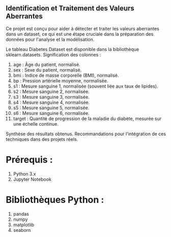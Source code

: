 ## Identification et Traitement des Valeurs Aberrantes

Ce projet est conçu pour aider à détecter et traiter les valeurs aberrantes dans un dataset, ce qui est une étape cruciale dans la préparation des données pour l'analyse et la modélisation.

Le tableau Diabetes Dataset est disponible dans la bibliothèque sklearn.datasets. 
Signification des colonnes :

1. age : Âge du patient, normalisé.
2. sex : Sexe du patient, normalisé.
3. bmi : Indice de masse corporelle (BMI), normalisé.
4. bp : Pression artérielle moyenne, normalisée.
5. s1 : Mesure sanguine 1, normalisée (souvent liée aux taux de lipides).
6. s2 : Mesure sanguine 2, normalisée.
7. s3 : Mesure sanguine 3, normalisée.
8. s4 : Mesure sanguine 4, normalisée.
9. s5 : Mesure sanguine 5, normalisée.
10. s6 : Mesure sanguine 6, normalisée.
11. target : Quantité de progression de la maladie du diabète, mesurée sur une échelle continue.

Synthèse des résultats obtenus.
Recommandations pour l'intégration de ces techniques dans des projets réels.
# Prérequis :
1. Python 3.x
2. Jupyter Notebook
# Bibliothèques Python :
1. pandas
2. numpy
3. matplotlib
4. seaborn
